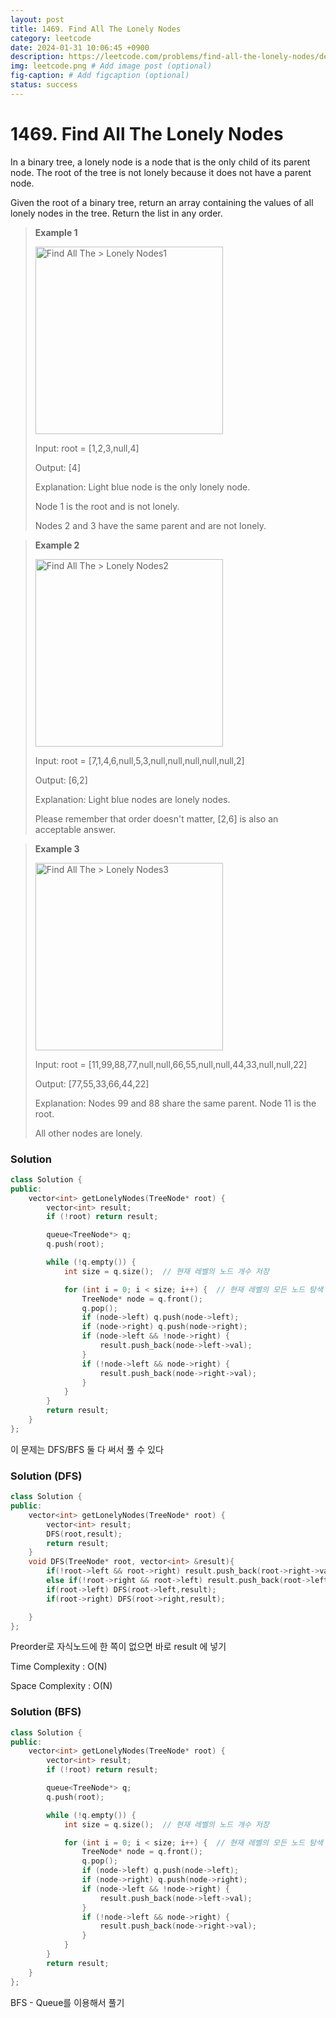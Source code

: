 ```yaml
---
layout: post
title: 1469. Find All The Lonely Nodes
category: leetcode
date: 2024-01-31 10:06:45 +0900
description: https://leetcode.com/problems/find-all-the-lonely-nodes/description/
img: leetcode.png # Add image post (optional)
fig-caption: # Add figcaption (optional)
status: success
---
```


# 1469. Find All The Lonely Nodes

In a binary tree, a lonely node is a node that is the only child of its parent node. The root of the tree is not lonely because it does not have a parent node.

Given the root of a binary tree, return an array containing the values of all lonely nodes in the tree. Return the list in any order.

 

> **Example 1**
> 
> <img src="/1469. Find All The Lonely Nodes1.png" alt="Find All The > Lonely Nodes1" width="300"/>
> 
> Input: root = [1,2,3,null,4]
> 
> Output: [4]
> 
> Explanation: Light blue node is the only lonely node.
> 
> Node 1 is the root and is not lonely.
> 
> Nodes 2 and 3 have the same parent and are not lonely.



> **Example 2**
> 
> <img src="/1469. Find All The Lonely Nodes2.png" alt="Find All The > Lonely Nodes2" width="300"/>
> 
> Input: root = [7,1,4,6,null,5,3,null,null,null,null,null,2]
> 
> Output: [6,2]
> 
> Explanation: Light blue nodes are lonely nodes.
> 
> Please remember that order doesn't matter, [2,6] is also an acceptable answer.



> **Example 3**
> 
> <img src="/1469. Find All The Lonely Nodes3.png" alt="Find All The > Lonely Nodes3" width="300"/>
> 
> Input: root = [11,99,88,77,null,null,66,55,null,null,44,33,null,null,22]
> 
> Output: [77,55,33,66,44,22]
> 
> Explanation: Nodes 99 and 88 share the same parent. Node 11 is the root.
> 
> All other nodes are lonely.


### Solution 

```cpp
class Solution {
public:
    vector<int> getLonelyNodes(TreeNode* root) {
        vector<int> result;
        if (!root) return result;

        queue<TreeNode*> q;
        q.push(root);

        while (!q.empty()) {
            int size = q.size();  // 현재 레벨의 노드 개수 저장

            for (int i = 0; i < size; i++) {  // 현재 레벨의 모든 노드 탐색
                TreeNode* node = q.front();
                q.pop();
                if (node->left) q.push(node->left);
                if (node->right) q.push(node->right);
                if (node->left && !node->right) {
                    result.push_back(node->left->val);
                } 
                if (!node->left && node->right) {
                    result.push_back(node->right->val);
                }
            }
        }
        return result;
    }
};
```

이 문제는 DFS/BFS 둘 다 써서 풀 수 있다

### Solution (DFS)

```cpp
class Solution {
public:
    vector<int> getLonelyNodes(TreeNode* root) {
        vector<int> result;
        DFS(root,result);
        return result;
    }
    void DFS(TreeNode* root, vector<int> &result){
        if(!root->left && root->right) result.push_back(root->right->val);
        else if(!root->right && root->left) result.push_back(root->left->val);
        if(root->left) DFS(root->left,result);
        if(root->right) DFS(root->right,result);

    }
};
```

Preorder로 자식노드에 한 쪽이 없으면 바로 result 에 넣기

Time Complexity : O(N)

Space Complexity : O(N)


### Solution (BFS)

```cpp
class Solution {
public:
    vector<int> getLonelyNodes(TreeNode* root) {
        vector<int> result;
        if (!root) return result;

        queue<TreeNode*> q;
        q.push(root);

        while (!q.empty()) {
            int size = q.size();  // 현재 레벨의 노드 개수 저장

            for (int i = 0; i < size; i++) {  // 현재 레벨의 모든 노드 탐색
                TreeNode* node = q.front();
                q.pop();
                if (node->left) q.push(node->left);
                if (node->right) q.push(node->right);
                if (node->left && !node->right) {
                    result.push_back(node->left->val);
                } 
                if (!node->left && node->right) {
                    result.push_back(node->right->val);
                }
            }
        }
        return result;
    }
};
```

BFS - Queue를 이용해서 풀기
